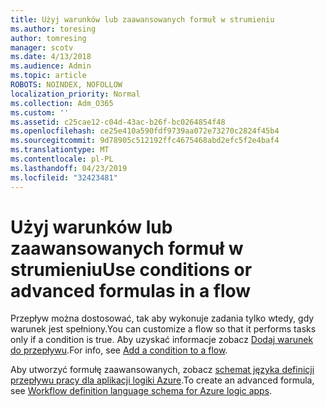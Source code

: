 ```yaml
---
title: Użyj warunków lub zaawansowanych formuł w strumieniu
ms.author: toresing
author: tomresing
manager: scotv
ms.date: 4/13/2018
ms.audience: Admin
ms.topic: article
ROBOTS: NOINDEX, NOFOLLOW
localization_priority: Normal
ms.collection: Adm_O365
ms.custom: ''
ms.assetid: c25cae12-c04d-43ac-b26f-bc0264854f48
ms.openlocfilehash: ce25e410a590fdf9739aa072e73270c2824f45b4
ms.sourcegitcommit: 9d78905c512192ffc4675468abd2efc5f2e4baf4
ms.translationtype: MT
ms.contentlocale: pl-PL
ms.lasthandoff: 04/23/2019
ms.locfileid: "32423481"
---
```

# <a name="use-conditions-or-advanced-formulas-in-a-flow"></a><span data-ttu-id="0735c-102">Użyj warunków lub zaawansowanych formuł w strumieniu</span><span class="sxs-lookup"><span data-stu-id="0735c-102">Use conditions or advanced formulas in a flow</span></span>

<span data-ttu-id="0735c-103">Przepływ można dostosować, tak aby wykonuje zadania tylko wtedy, gdy warunek jest spełniony.</span><span class="sxs-lookup"><span data-stu-id="0735c-103">You can customize a flow so that it performs tasks only if a condition is true.</span></span> <span data-ttu-id="0735c-104">Aby uzyskać informacje zobacz [Dodaj warunek do przepływu](https://go.microsoft.com/fwlink/?linkid=872112).</span><span class="sxs-lookup"><span data-stu-id="0735c-104">For info, see [Add a condition to a flow](https://go.microsoft.com/fwlink/?linkid=872112).</span></span>
  
<span data-ttu-id="0735c-105">Aby utworzyć formułę zaawansowanych, zobacz [schemat języka definicji przepływu pracy dla aplikacji logiki Azure](https://aka.ms/logicexpressions).</span><span class="sxs-lookup"><span data-stu-id="0735c-105">To create an advanced formula, see [Workflow definition language schema for Azure logic apps](https://aka.ms/logicexpressions).</span></span>
  

